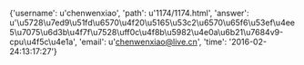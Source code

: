 {'username': u'chenwenxiao', 'path': u'1174/1174.html', 'answer': u'\u5728\u7ed9\u51fd\u6570\u4f20\u5165\u53c2\u6570\u65f6\u53ef\u4ee5\u7075\u6d3b\u4f7f\u7528\uff0c\u4f8b\u5982\u4e0a\u6b21\u7684v9-cpu\u4f5c\u4e1a', 'email': u'chenwenxiao@live.cn', 'time': '2016-02-24:13:17:27'}